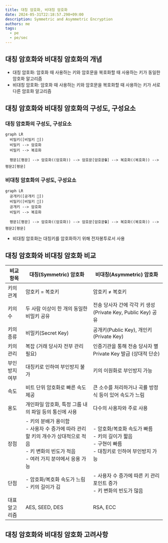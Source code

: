```yaml
---
title: 대칭 암호화, 비대칭 암호화
date: 2024-05-31T22:18:57.298+09:00
description: Symmetric and Asymmetric Encryption
authors: me
tags:
  - pe
  - pe/sec
---
```


## 대칭 암호화와 비대칭 암호화의 개념

- 대칭 암호화: 암호화 때 사용하는 키와 암호문을 복호화할 때 사용하는 키가 동일한 암호화 알고리즘
- 비대칭 암호화: 암호화 때 사용하는 키와 암호문을 복호화할 때 사용하는 키가 서로 다른 암호화 알고리즘

## 대칭 암호화와 비대칭 암호화의 구성도, 구성요소

### 대칭 암호화의 구성도, 구성요소

```mermaid
graph LR
  비밀키([비밀키 🔑])
  비밀키 --> 암호화
  비밀키 --> 복호화
  
  평문1[평문] --> 암호화((암호화)) --> 암호문[암호문🔒] --> 복호화((복호화)) --> 평문2[평문]
```

### 비대칭 암호화의 구성도, 구성요소

```mermaid
graph LR
  공개키([공개키 🔑])
  비밀키([비밀키 🔑])
  공개키 --> 암호화
  비밀키 --> 복호화
  
  평문1[평문] --> 암호화((암호화)) --> 암호문[암호문🔒] --> 복호화((복호화)) --> 평문2[평문]
```

- 비대칭 암호화는 대칭키를 암호화하기 위해 전자봉투로서 사용

## 대칭 암호화와 비대칭 암호화 비교

| 비교 항목 | 대칭(Symmetric) 암호화 | 비대칭(Asymmetric) 암호화 |
|---|---|---|
| 키의 관계 | 암호키 = 복호키 | 암호키 ≠ 복호키 |
| 키의 수 | 두 사람 이상이 한 개의 동일한 비밀키 공유 | 전송 당사자 간에 각각 키 생성 (Private Key, Public Key) 공유 |
| 키의 종류 | 비밀키(Secret Key) | 공개키(Public Key), 개인키(Private Key) |
| 키의 관리 | 복잡 (거래 당사자 전부 관리 필요) | 인증기관을 통해 전송 당사자 별 Private Key 발급 (상대적 단순) |
| 부인방지 여부 | 대칭키로 인하여 부인방지 불가 | 키의 이원화로 부인방지 가능 |
| 속도 | 비트 단위 암호화로 빠른 속도 제공 | 큰 소수를 처리하거나 곡률 방정식 등이 있어 속도가 느림 |
| 용도 | 개인파일 암호화, 특정 그룹 내의 파일 등의 통신에 사용 | 다수의 사용자와 주로 사용 |
| 장점 | - 키의 분배가 용이함<br>- 사용자 수 증가에 따라 관리할 키의 개수가 상대적으로 적음<br>- 키 변화의 빈도가 적음<br>- 여러 가지 분야에서 응용 가능 | - 암호화/복호화 속도가 빠름<br>- 키의 길이가 짧음<br>- 구현이 빠름<br>- 대칭키로 인하여 부인방지 가능 |
| 단점 | - 암호화/복호화 속도가 느림<br>- 키의 길이가 김 | - 사용자 수 증가에 따른 키 관리 포인트 증가<br>- 키 변화의 빈도가 많음 |
| 대표 알고리즘 | AES, SEED, DES | RSA, ECC |

## 대칭 암호화와 비대칭 암호화 고려사항
